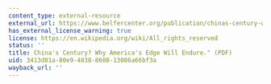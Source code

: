 ```yaml
---
content_type: external-resource
external_url: https://www.belfercenter.org/publication/chinas-century-why-americas-edge-will-endure
has_external_license_warning: true
license: https://en.wikipedia.org/wiki/All_rights_reserved
status: ''
title: China's Century? Why America's Edge Will Endure." (PDF)
uid: 3413d81a-80e9-4838-8608-13086a66bf3a
wayback_url: ''
---
```

